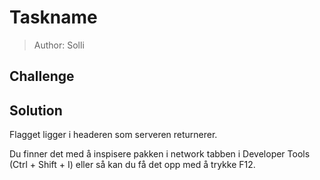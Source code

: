 # Taskname
> Author: Solli

## Challenge

## Solution
Flagget ligger i headeren som serveren returnerer.

Du finner det med å inspisere pakken i network tabben i Developer Tools (Ctrl + Shift + I) eller så kan du få det opp med å trykke F12.
